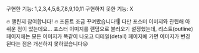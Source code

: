 구현한 기능: 1,2,3,4,5,6,7,8,9,10,11
구현하지 못한 기능: X

🔥 챌린지 참여합니다! 🔥
프론트 조금 꾸며봤습니다!🎨
다만 포스터 이미지와 관련해 아쉬운 점이 있는데요... 포스터 이미지를 랜덤으로 불러오기 설정했는데, 리스트(outline) 페이지에는 모든 이미지가 똑같이 나오고 디테일(detail) 페이지에 가면 이미지가 변경된다는 점은 개선하지 못하였습니다😢
